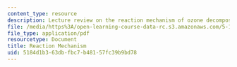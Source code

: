 ```yaml
---
content_type: resource
description: Lecture review on the reaction mechanism of ozone decomposition.
file: /media/https%3A/open-learning-course-data-rc.s3.amazonaws.com/5-111-principles-of-chemical-science-fall-2008/5184d1b363dbfbc7b48157fc39b9bd78_bioex_lect33.pdf
file_type: application/pdf
resourcetype: Document
title: Reaction Mechanism
uid: 5184d1b3-63db-fbc7-b481-57fc39b9bd78
---
```

